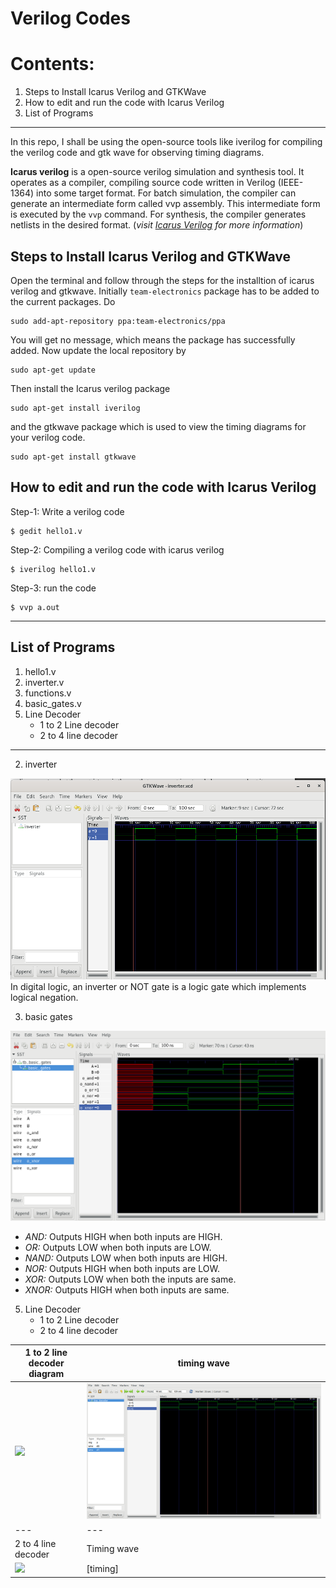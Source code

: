 # Verilog Codes

# Contents:
1. Steps to Install Icarus Verilog and GTKWave
2. How to edit and run the code with Icarus Verilog
3. List of Programs

---

In this repo, I shall be using the open-source tools like iverilog for compiling the verilog code and gtk wave for observing timing diagrams.

**Icarus verilog** is a open-source verilog simulation and synthesis tool. It operates as a compiler, compiling source code written in Verilog (IEEE-1364) into some target format. For batch simulation, the compiler can generate an intermediate form called vvp assembly. This intermediate form is executed by the `vvp` command. For synthesis, the compiler generates netlists in the desired format. (_visit [Icarus Verilog](http://iverilog.icarus.com/) for more information_)


## Steps to Install Icarus Verilog and GTKWave

Open the terminal and follow through the steps for the installtion of icarus verilog and gtkwave. Initially `team-electronics` package has to be added to the current packages. Do
```
sudo add-apt-repository ppa:team-electronics/ppa
```
You will get no message, which means the package has successfully added. Now update the local repository by
```
sudo apt-get update
```
Then install the Icarus verilog package
```
sudo apt-get install iverilog
```

and the gtkwave package which is used to view the timing diagrams for your verilog code.
``` 
sudo apt-get install gtkwave
```

## How to edit and run the code with Icarus Verilog

Step-1: Write a verilog code

```
$ gedit hello1.v
```

Step-2: Compiling a verilog code with icarus verilog

```
$ iverilog hello1.v
```

Step-3: run the code

```
$ vvp a.out
```

---

## List of Programs

1. hello1.v
2. inverter.v
3. functions.v
4. basic_gates.v
5. Line Decoder
	- 1 to 2 Line decoder
	- 2 to 4 line decoder

---

2. inverter

![inverter waveform image](https://raw.githubusercontent.com/Ikarthikmb/VerilogFod/main/inverter/inverter_tb_wave.png)
In digital logic, an inverter or NOT gate is a logic gate which implements logical negation. 

3. basic gates

![basic gates waveform image](https://raw.githubusercontent.com/Ikarthikmb/VerilogFod/main/gates/basic_gates_waveform.png)

- *AND:* Outputs HIGH when both inputs are HIGH.
- *OR:* Outputs LOW when both inputs are LOW.
- *NAND:* Outputs LOW when both inputs are HIGH.
- *NOR:* Outputs HIGH when both inputs are LOW.
- *XOR:* Outputs LOW when both the inputs are same.
- *XNOR:* Outputs HIGH when both inputs are same.

5. Line Decoder
	- 1 to 2 Line decoder
	- 2 to 4 line decoder

1 to 2 line decoder diagram | timing wave
--- | ---
![](https://www.allaboutcircuits.com/uploads/articles/line-decoder-where-a-is-the-address-and-d-is-the-dataline.jpg) | ![](https://raw.githubusercontent.com/Ikarthikmb/VerilogFod/main/line_decoder/line_decoder_wave.png)
---| ---
2 to 4 line decoder | Timing wave
![](https://www.allaboutcircuits.com/uploads/articles/2-to-4-line-coder-diagram-1.jpg)	| [timing]
